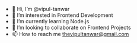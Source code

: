 - 👋 Hi, I’m @vipul-tanwar
- 👀 I’m interested in Frontend Development
- 🌱 I’m currently learning Node.js
- 💞️ I’m looking to collaborate on Frontend Projects
- 📫 How to reach me thevipultanwar@gmail.com

<!---
vipultanwar45/vipultanwar45 is a ✨ special ✨ repository because its `README.md` (this file) appears on your GitHub profile.
You can click the Preview link to take a look at your changes.
--->
